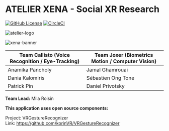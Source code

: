 
# ATELIER XENA - Social XR Research 

[![GitHub License](https://img.shields.io/badge/License-MIT-green.svg)](https://github.com/milaroisin/atelier-xena/blob/master/LICENSE) [![CircleCI](https://circleci.com/gh/milaroisin/atelier-xena/tree/master.svg?style=svg&circle-token=ee2a264a62213d4b247db6105fc34f0c3976b9f7)](https://circleci.com/gh/milaroisin/atelier-xena/tree/master)

![atelier-logo](https://raw.githubusercontent.com/milaroisin/atelier-xena/master/CourseAdmin/atelierlogo.jpg)

![xena-banner](https://www.dropbox.com/s/q1nlj09e0gvk3q4/atelierlogo.jpg?dl=0)


|Team Callisto (Voice Recognition / Eye-Tracking) | Team Joxer (Biometrics Motion / Computer Vision) |
|--|--|
|Anamika Pancholy  | Jamal Ghamrouai |
|Dania Kalomiris | Sébastien Ong Tone |
|Patrick Pin | Daniel Privotsky

**Team Lead:** Mila Roisin


  
  
**This application uses open source components:**  

Project: VRGestureRecognizer  
Link: https://github.com/korinVR/VRGestureRecognizer  
